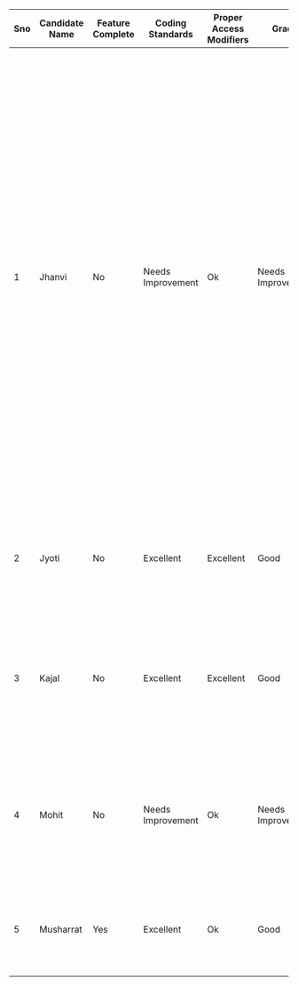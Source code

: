 | Sno | Candidate Name | Feature Complete | Coding Standards  | Proper Access Modifiers | Grade             | Feedback                                                                                                                                                                                                                                                                                                                                                                                                                                                                                                                                                                                                                                                                                                                                                                                                                                                                                                                                                                                                                                                                                                                                                                                       |
|-----|----------------|------------------|-------------------|-------------------------|-------------------|------------------------------------------------------------------------------------------------------------------------------------------------------------------------------------------------------------------------------------------------------------------------------------------------------------------------------------------------------------------------------------------------------------------------------------------------------------------------------------------------------------------------------------------------------------------------------------------------------------------------------------------------------------------------------------------------------------------------------------------------------------------------------------------------------------------------------------------------------------------------------------------------------------------------------------------------------------------------------------------------------------------------------------------------------------------------------------------------------------------------------------------------------------------------------------------------|
| 1   | Jhanvi   | No               | Needs Improvement | Ok                      | Needs Improvement | - Appreciate the logical thinking in transferring the requirement to code<br/>- Code formatting is good<br/> - Naming of variables and methods are good <br/>- Code didn't compile due to the below reasons:<br/>Concrete class Customer cannot have member as "abstract  Account account"<br/> Cannot assign return value of Math.random() which is double to int variable tId in the Transaction() constructor<br/> To instantiate an object instance of a class use proper case of the class like "new Date()" instead of "new date()"<br/> In getTid() method, "return Tid" case mismatch should have used "return tId"<br/> In getDate() method, "return getDate;" should be "return date" as the variable name is just "date"<br/> If a method is declared abstract then it cannot have within it, so printTransaction() cannot have implementation if declared abstract<br/>please check variable reference in the System.out statement of printTransaction() method<br/> In CurrentAccount  class, variable "overdraft" is referred before declaring anywhere <br/>In class CurrentAccount#withdraw(double amount) method, java.util.List # add() will only accept one method argument |
| 2   | Jyoti     | No               | Excellent         | Excellent               | Good              | - Good logical thinking<br/>-Well formatted code<br/>-Areas for improvement: <br/>Missed to connect the accounts with customer instance, accounts object are not assigned to any customer objects <br/> Interest Calculation formula incorrect                                                                                                                                                                                                                                                                                                                                                                                                                                                                                                                                                                                                                                                                                                                                                                                                                                                                                                                                                 |
| 3   | Kajal     | No               | Excellent         | Excellent               | Good              | - Good logical thinking<br/>-Well formatted code<br/>-Areas for improvement: <br/>Method name "deposite" could have been better as this doesn't convey any meaning<br/>Missed to connect the accounts with customer instances, accounts object are not assigned to any customer objects <br/>  Interest Calculation formula incorrect                                                                                                                                                                                                                                                                                                                                                                                                                                                                                                                                                                                                                                                                                                                                                                                                                                                          |
| 4   | Mohit     | No               | Needs Improvement | Ok                      | Needs Improvement | - Well tried, good attempt<br/>Areas for improvement: <br/>Variable & method naming case (follow camel case) like "cusotmerName" instead of "customername"<br/>  Keyword "abstract" spelling should be exact<br/> Customer instances are not created, accounts are existing alone without being assigned to customer                                                                                                                                                                                                                                                                                                                                                                                                                                                                                                                                                                                                                                                                                                                                                                                                                                                                           |
| 5   | Musharrat | Yes              | Excellent         | Ok                      | Good              | - Good try <br/> Well formatted code <br/> Areas for Improvement: <br/> Business logic to debit amount from current account is deducted twice once from overdraft and second time from balance amount in the withdraw method                                                                                                                                                                                                                                                                                                                                                                                                                                                                                                                                                                                                                                                                                                                                                                                                                                                                                                                                                                   |
